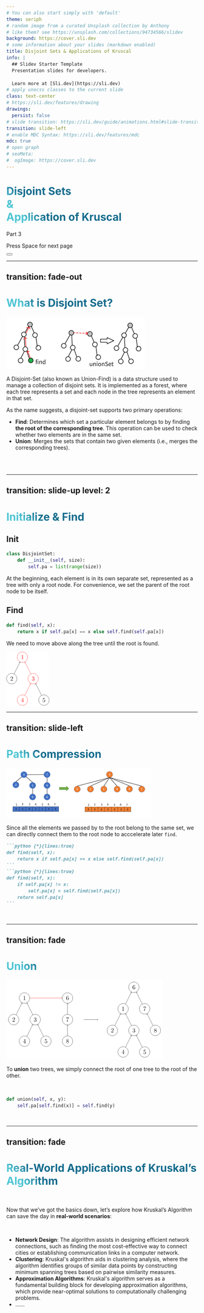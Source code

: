 ```yaml
---
# You can also start simply with 'default'
theme: seriph
# random image from a curated Unsplash collection by Anthony
# like them? see https://unsplash.com/collections/94734566/slidev
background: https://cover.sli.dev
# some information about your slides (markdown enabled)
title: Disjoint Sets & Applications of Kruscal
info: |
  ## Slidev Starter Template
  Presentation slides for developers.

  Learn more at [Sli.dev](https://sli.dev)
# apply unocss classes to the current slide
class: text-center
# https://sli.dev/features/drawing
drawings:
  persist: false
# slide transition: https://sli.dev/guide/animations.html#slide-transitions
transition: slide-left
# enable MDC Syntax: https://sli.dev/features/mdc
mdc: true
# open graph
# seoMeta:
#  ogImage: https://cover.sli.dev
---
```


# Disjoint Sets <br/> & <br/> Application of Kruscal

Part 3 

<div @click="$slidev.nav.next" class="mt-12 py-1" hover:bg="white op-10">
  Press Space for next page <carbon:arrow-right />
</div>

<div class="abs-br m-6 text-xl">
  <button @click="$slidev.nav.openInEditor()" title="Open in Editor" class="slidev-icon-btn">
    <carbon:edit />
  </button>
  <a href="https://github.com/slidevjs/slidev" target="_blank" class="slidev-icon-btn">
    <carbon:logo-github />
  </a>
</div>

<!--
The last comment block of each slide will be treated as slide notes. It will be visible and editable in Presenter Mode along with the slide. [Read more in the docs](https://sli.dev/guide/syntax.html#notes)
-->

---
transition: fade-out
---

# What is Disjoint Set?

![alt text](./assets/image.png)

<v-click>

A <span v-mark.circle.red="1" class="font-bold">Disjoint-Set</span> (also known as <span v-mark.circle.red="1" class="font-bold">Union-Find</span>) is a data structure used to manage <span v-mark.orange="2" class="font-bold">a collection of disjoint sets</span>. It is implemented as a forest, where each tree represents a set and each node in the tree represents an element in that set.

</v-click>

As the name suggests, a disjoint-set supports two primary operations:

- **Find**: Determines which set a particular element belongs to by finding **the root of the corresponding tree**. This operation can be used to check whether two elements are in the same set.
- **Union**: Merges the sets that contain two given elements (i.e., merges the corresponding trees).


<br>
<br>


<!--
You can have `style` tag in markdown to override the style for the current page.
Learn more: https://sli.dev/features/slide-scope-style
-->

<style>
h1 {
  background-color: #2B90B6;
  background-image: linear-gradient(45deg, #4EC5D4 10%, #146b8c 20%);
  background-size: 100%;
  -webkit-background-clip: text;
  -moz-background-clip: text;
  -webkit-text-fill-color: transparent;
  -moz-text-fill-color: transparent;
}
</style>

<!--
Here is another comment.
-->

---
transition: slide-up
level: 2
---
  
# Initialize & Find

## Init

```python {*}{lines:true}
class DisjointSet:
    def __init__(self, size):
        self.pa = list(range(size))
```

At the beginning, each element is in its own separate set, represented as a tree with only a root node. For convenience, we set the parent of the root node to be itself.

## Find

```python {*}{lines:true}
def find(self, x):
    return x if self.pa[x] == x else self.find(self.pa[x])
```


<div class="flex items-center space-x-8">

  <!-- 左边：文字说明 -->
  <div class="w-2/3">
    <p class="mt-4">We need to move above along the tree until the root is found.</p>
  </div>

  <!-- 右边：图片展示 -->
  <div class="w-1/3">
    <img src="./assets/Find.png" alt="find" class="w-[100px] mx-auto" />
  </div>

</div>


---
transition: slide-left
---
# Path Compression


<img src="./assets/compress.png" class="h-2/5" />

Since all the elements we passed by to the root belong to the same set, we can directly connect them to the root node to acccelerate later `find`.


````md magic-move
```python {*}{lines:true}
def find(self, x):
    return x if self.pa[x] == x else self.find(self.pa[x])
```
```python {*}{lines:true}
def find(self, x):
    if self.pa[x] != x:
        self.pa[x] = self.find(self.pa[x])
    return self.pa[x]
```
````
<br>




---
transition: fade
---

# Union


<img src="./assets/Union.png" class="h-2/5" />

To **union** two trees, we simply connect the root of one tree to the root of the other.

<br/>

```python {*}{lines:true}
def union(self, x, y):
    self.pa[self.find(x)] = self.find(y)
```
<br>

---
transition: fade
---

# Real-World Applications of Kruskal’s Algorithm

<br/>

Now that we’ve got the basics down, let’s explore how Kruskal’s Algorithm can save the day in **real-world scenarios**:

<br/>

- **Network Design**: The algorithm assists in designing efficient network connections, such as finding the most cost-effective way to connect cities or establishing communication links in a computer network.
- **Clustering**: Kruskal's algorithm aids in clustering analysis, where the algorithm identifies groups of similar data points by constructing minimum spanning trees based on pairwise similarity measures.
- **Approximation Algorithms**: Kruskal's algorithm serves as a fundamental building block for developing approximation algorithms, which provide near-optimal solutions to computationally challenging problems.
- ......
